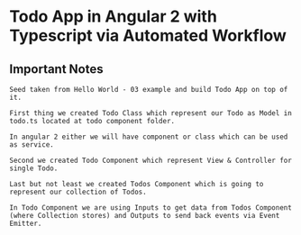 # Todo App in Angular 2 with Typescript via Automated Workflow

## Important Notes

    Seed taken from Hello World - 03 example and build Todo App on top of it.

    First thing we created Todo Class which represent our Todo as Model in todo.ts located at todo component folder.

    In angular 2 either we will have component or class which can be used as service.

    Second we created Todo Component which represent View & Controller for single Todo.

    Last but not least we created Todos Component which is going to represent our collection of Todos.

    In Todo Component we are using Inputs to get data from Todos Component (where Collection stores) and Outputs to send back events via Event Emitter.
